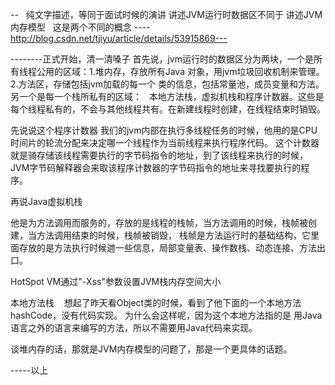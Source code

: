 --    纯文字描述，等同于面试时候的演讲
讲述JVM运行时数据区不同于 讲述JVM内存模型   这是两个不同的概念
----http://blog.csdn.net/tjiyu/article/details/53915869---

--------正式开始，清一清嗓子
首先说，jvm运行时的数据区分为两块，一个是所有线程公用的区域：1.堆内存，存放所有Java 对象，用jvm垃圾回收机制来管理。 2.方法区，存储包括jvm加载的每一个
类的信息，包括常量池，成员变量和方法。
另一个是每一个栈所私有的区域：   本地方法栈，虚拟机栈和程序计数器。这些是每个线程私有的，不会与其他线程共有。在新建线程时创建，在线程结束时销毁。

先说说这个程序计数器
我们的jvm内部在执行多线程任务的时候，他用的是CPU时间片的轮流分配来决定哪一个线程作为当前线程来执行程序代码。
这个计数器就是骑存储该线程需要执行的字节码指令的地址，到了该线程来执行的时候，JVM字节码解释器会来取该程序计数器的字节码指令的地址来寻找要执行的程序。


再说Java虚拟机栈 

他是为方法调用而服务的，存放的是线程的栈帧，当方法调用的时候，栈帧被创建，当方法调用结束的时候，栈帧被销毁，
栈帧是方法运行时的基础结构，它里面存放的是方法执行时候逇一些信息，局部变量表、操作数栈、动态连接、方法出口。

 HotSpot VM通过"-Xss"参数设置JVM栈内存空间大小
 
 
 本地方法栈    想起了昨天看Object类的时候，看到了他下面的一个本地方法hashCode，没有代码实现。
 为什么会这样呢，因为这个本地方法指的是 用Java语言之外的语言来编写的方法，所以不需要用Java代码来实现。
 
 
 谈堆内存的话，那就是JVM内存模型的问题了，那是一个更具体的话题。
 
 
 -----以上
 
 










